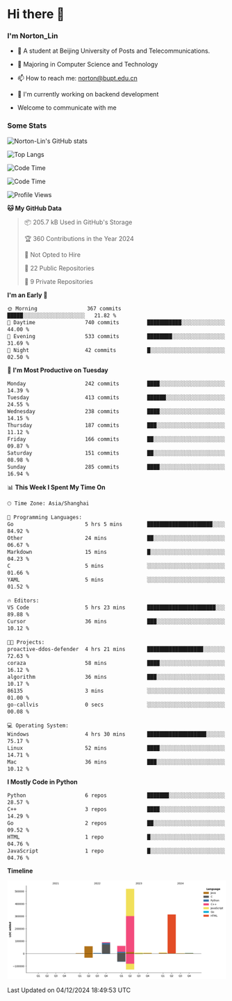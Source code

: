 
# Hi there 👋

### I'm Norton_Lin
- 🏫 A student at Beijing University of Posts and Telecommunications.
- 🌱 Majoring in Computer Science and Technology
- 📫 How to reach me: norton@bupt.edu.cn
- 🌱 I'm currently working on backend development

- Welcome to communicate with me

### Some Stats
![Norton-Lin's GitHub stats](https://github-readme-stats.vercel.app/api?username=Norton-Lin&count_private=true&show_icons=true&theme=radical)

![Top Langs](https://github-readme-stats.vercel.app/api/top-langs/?username=Norton-Lin&langs_count=10&layout=compact)

![Code Time](https://github-readme-stats.vercel.app/api/wakatime?username=Norton_Lin)

<!--START_SECTION:waka-->
![Code Time](http://img.shields.io/badge/Code%20Time-874%20hrs%2031%20mins-blue)

![Profile Views](http://img.shields.io/badge/Profile%20Views-0-blue)

**🐱 My GitHub Data** 

> 📦 205.7 kB Used in GitHub's Storage 
 > 
> 🏆 360 Contributions in the Year 2024
 > 
> 🚫 Not Opted to Hire
 > 
> 📜 22 Public Repositories 
 > 
> 🔑 9 Private Repositories 
 > 
**I'm an Early 🐤** 

```text
🌞 Morning                367 commits         █████░░░░░░░░░░░░░░░░░░░░   21.82 % 
🌆 Daytime                740 commits         ███████████░░░░░░░░░░░░░░   44.00 % 
🌃 Evening                533 commits         ████████░░░░░░░░░░░░░░░░░   31.69 % 
🌙 Night                  42 commits          █░░░░░░░░░░░░░░░░░░░░░░░░   02.50 % 
```
📅 **I'm Most Productive on Tuesday** 

```text
Monday                   242 commits         ████░░░░░░░░░░░░░░░░░░░░░   14.39 % 
Tuesday                  413 commits         ██████░░░░░░░░░░░░░░░░░░░   24.55 % 
Wednesday                238 commits         ████░░░░░░░░░░░░░░░░░░░░░   14.15 % 
Thursday                 187 commits         ███░░░░░░░░░░░░░░░░░░░░░░   11.12 % 
Friday                   166 commits         ██░░░░░░░░░░░░░░░░░░░░░░░   09.87 % 
Saturday                 151 commits         ██░░░░░░░░░░░░░░░░░░░░░░░   08.98 % 
Sunday                   285 commits         ████░░░░░░░░░░░░░░░░░░░░░   16.94 % 
```


📊 **This Week I Spent My Time On** 

```text
🕑︎ Time Zone: Asia/Shanghai

💬 Programming Languages: 
Go                       5 hrs 5 mins        █████████████████████░░░░   84.92 % 
Other                    24 mins             ██░░░░░░░░░░░░░░░░░░░░░░░   06.67 % 
Markdown                 15 mins             █░░░░░░░░░░░░░░░░░░░░░░░░   04.23 % 
C                        5 mins              ░░░░░░░░░░░░░░░░░░░░░░░░░   01.66 % 
YAML                     5 mins              ░░░░░░░░░░░░░░░░░░░░░░░░░   01.52 % 

🔥 Editors: 
VS Code                  5 hrs 23 mins       ██████████████████████░░░   89.88 % 
Cursor                   36 mins             ███░░░░░░░░░░░░░░░░░░░░░░   10.12 % 

🐱‍💻 Projects: 
proactive-ddos-defender  4 hrs 21 mins       ██████████████████░░░░░░░   72.63 % 
coraza                   58 mins             ████░░░░░░░░░░░░░░░░░░░░░   16.12 % 
algorithm                36 mins             ███░░░░░░░░░░░░░░░░░░░░░░   10.17 % 
86135                    3 mins              ░░░░░░░░░░░░░░░░░░░░░░░░░   01.00 % 
go-callvis               0 secs              ░░░░░░░░░░░░░░░░░░░░░░░░░   00.08 % 

💻 Operating System: 
Windows                  4 hrs 30 mins       ███████████████████░░░░░░   75.17 % 
Linux                    52 mins             ████░░░░░░░░░░░░░░░░░░░░░   14.71 % 
Mac                      36 mins             ███░░░░░░░░░░░░░░░░░░░░░░   10.12 % 
```

**I Mostly Code in Python** 

```text
Python                   6 repos             ███████░░░░░░░░░░░░░░░░░░   28.57 % 
C++                      3 repos             ████░░░░░░░░░░░░░░░░░░░░░   14.29 % 
Go                       2 repos             ██░░░░░░░░░░░░░░░░░░░░░░░   09.52 % 
HTML                     1 repo              █░░░░░░░░░░░░░░░░░░░░░░░░   04.76 % 
JavaScript               1 repo              █░░░░░░░░░░░░░░░░░░░░░░░░   04.76 % 
```



**Timeline**

![Lines of Code chart](https://raw.githubusercontent.com/Norton-Lin/Norton-Lin/main/assets/bar_graph.png)


 Last Updated on 04/12/2024 18:49:53 UTC
<!--END_SECTION:waka-->
